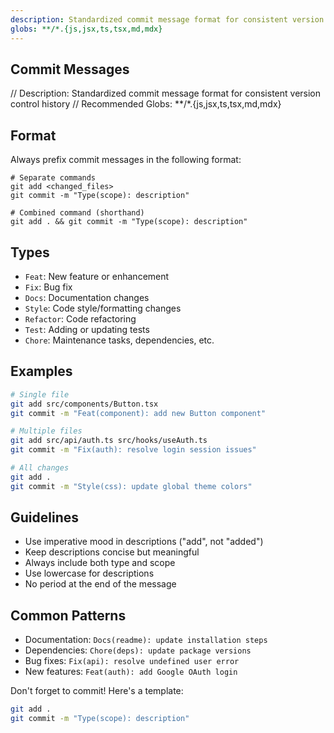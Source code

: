 ```yaml
---
description: Standardized commit message format for consistent version control history
globs: **/*.{js,jsx,ts,tsx,md,mdx}
---
```


## Commit Messages

// Description: Standardized commit message format for consistent version control history
// Recommended Globs: **/*.{js,jsx,ts,tsx,md,mdx}

## Format
Always prefix commit messages in the following format:

```
# Separate commands
git add <changed_files>
git commit -m "Type(scope): description"

# Combined command (shorthand)
git add . && git commit -m "Type(scope): description"
```

## Types
- `Feat`: New feature or enhancement
- `Fix`: Bug fix
- `Docs`: Documentation changes
- `Style`: Code style/formatting changes
- `Refactor`: Code refactoring
- `Test`: Adding or updating tests
- `Chore`: Maintenance tasks, dependencies, etc.

## Examples
```bash
# Single file
git add src/components/Button.tsx
git commit -m "Feat(component): add new Button component"

# Multiple files
git add src/api/auth.ts src/hooks/useAuth.ts
git commit -m "Fix(auth): resolve login session issues"

# All changes
git add .
git commit -m "Style(css): update global theme colors"
```

## Guidelines
- Use imperative mood in descriptions ("add", not "added")
- Keep descriptions concise but meaningful
- Always include both type and scope
- Use lowercase for descriptions
- No period at the end of the message

## Common Patterns
- Documentation: `Docs(readme): update installation steps`
- Dependencies: `Chore(deps): update package versions`
- Bug fixes: `Fix(api): resolve undefined user error`
- New features: `Feat(auth): add Google OAuth login`

Don't forget to commit! Here's a template:
```bash
git add .
git commit -m "Type(scope): description"
```